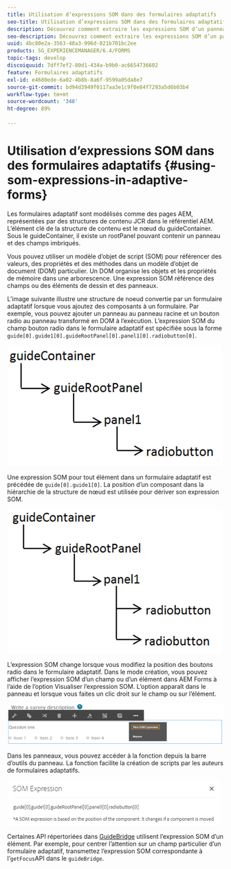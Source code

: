 ```yaml
---
title: Utilisation d’expressions SOM dans des formulaires adaptatifs
seo-title: Utilisation d’expressions SOM dans des formulaires adaptatifs
description: Découvrez comment extraire les expressions SOM d’un panneau de formulaire adaptatif.
seo-description: Découvrez comment extraire les expressions SOM d’un panneau de formulaire adaptatif.
uuid: 4bc80e2a-3563-48a3-996d-021b701bc2ee
products: SG_EXPERIENCEMANAGER/6.4/FORMS
topic-tags: develop
discoiquuid: 7dff7ef2-80d1-434a-b9b0-ac6654736602
feature: Formulaires adaptatifs
exl-id: e4680ede-6a02-4b8b-8a6f-9599a05da8e7
source-git-commit: bd94d3949f0117aa3e1c9f0e84f7293a5d6b03b4
workflow-type: tm+mt
source-wordcount: '348'
ht-degree: 89%

---
```


# Utilisation d’expressions SOM dans des formulaires adaptatifs {#using-som-expressions-in-adaptive-forms}

Les formulaires adaptatif sont modélisés comme des pages AEM, représentées par des structures de contenu JCR dans le référentiel AEM. L’élément clé de la structure de contenu est le nœud du guideContainer. Sous le guideContainer, il existe un rootPanel pouvant contenir un panneau et des champs imbriqués.

Vous pouvez utiliser un modèle d’objet de script (SOM) pour référencer des valeurs, des propriétés et des méthodes dans un modèle d’objet de document (DOM) particulier. Un DOM organise les objets et les propriétés de mémoire dans une arborescence. Une expression SOM référence des champs ou des éléments de dessin et des panneaux.

L’image suivante illustre une structure de noeud convertie par un formulaire adaptatif lorsque vous ajoutez des composants à un formulaire. Par exemple, vous pouvez ajouter un panneau au panneau racine et un bouton radio au panneau transformé en DOM à l’exécution. L’expression SOM du champ bouton radio dans le formulaire adaptatif est spécifiée sous la forme `guide[0].guide1[0].guideRootPanel[0].panel1[0].radiobutton[0]`.

![Arborescence DOM](assets/hierarchy-1.png)

Une expression SOM pour tout élément dans un formulaire adaptatif est précédée de `guide[0].guide1[0]`. La position d’un composant dans la hiérarchie de la structure de nœud est utilisée pour dériver son expression SOM.

![Arborescence DOM à deux boutons radio](assets/hierarchy_radio_button.png)

L’expression SOM change lorsque vous modifiez la position des boutons radio dans le formulaire adaptatif. Dans le mode création, vous pouvez afficher l’expression SOM d’un champ ou d’un élément dans AEM Forms à l’aide de l’option Visualiser l’expression SOM. L’option apparaît dans le panneau et lorsque vous faites un clic droit sur le champ ou sur l’élément.

![Extraction des expressions SOM dans un formulaire adaptatif](assets/som-expressions.png)

Dans les panneaux, vous pouvez accéder à la fonction depuis la barre d’outils du panneau. La fonction facilite la création de scripts par les auteurs de formulaires adaptatifs.

![Extraction des expressions SOM à l’aide de la barre d’outils du panneau](assets/som-expression.png)

Certaines API répertoriées dans [GuideBridge](https://helpx.adobe.com/aem-forms/6/javascript-api/GuideBridge.md) utilisent l’expression SOM d’un élément. Par exemple, pour centrer l’attention sur un champ particulier d’un formulaire adaptatif, transmettez l’expression SOM correspondante à l’`getFocus`API dans le `guideBridge`.
